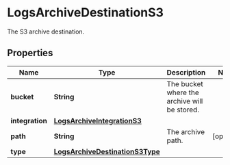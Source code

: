 

# LogsArchiveDestinationS3

The S3 archive destination.
## Properties

Name | Type | Description | Notes
------------ | ------------- | ------------- | -------------
**bucket** | **String** | The bucket where the archive will be stored. | 
**integration** | [**LogsArchiveIntegrationS3**](LogsArchiveIntegrationS3.md) |  | 
**path** | **String** | The archive path. |  [optional]
**type** | [**LogsArchiveDestinationS3Type**](LogsArchiveDestinationS3Type.md) |  | 



